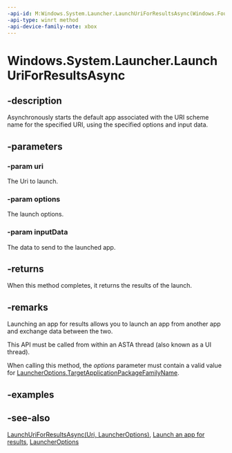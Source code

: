 ```yaml
---
-api-id: M:Windows.System.Launcher.LaunchUriForResultsAsync(Windows.Foundation.Uri,Windows.System.LauncherOptions,Windows.Foundation.Collections.ValueSet)
-api-type: winrt method
-api-device-family-note: xbox
---
```


<!-- Method syntax
public Windows.Foundation.IAsyncOperation<Windows.System.LaunchUriResult> LaunchUriForResultsAsync(Windows.Foundation.Uri uri, Windows.System.LauncherOptions options, Windows.Foundation.Collections.ValueSet inputData)
-->

# Windows.System.Launcher.LaunchUriForResultsAsync

## -description

Asynchronously starts the default app associated with the URI scheme name for the specified URI, using the specified options and input data.

## -parameters

### -param uri

The Uri to launch.

### -param options

The launch options.

### -param inputData

The data to send to the launched app.

## -returns

When this method completes, it returns the results of the launch.

## -remarks

Launching an app for results allows you to launch an app from another app and exchange data between the two.

This API must be called from within an ASTA thread (also known as a UI thread).

When calling this method, the *options* parameter must contain a valid value for [LauncherOptions.TargetApplicationPackageFamilyName](launcheroptions_targetapplicationpackagefamilyname.md).

## -examples

## -see-also

[LaunchUriForResultsAsync(Uri, LauncherOptions)](launcher_launchuriforresultsasync_758639013.md), [Launch an app for results](/windows/uwp/launch-resume/how-to-launch-an-app-for-results), [LauncherOptions](launcheroptions.md)
